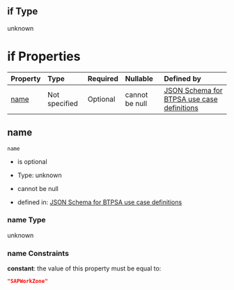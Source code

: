 ## if Type

unknown

# if Properties

| Property      | Type          | Required | Nullable       | Defined by                                                                                                                                                                                                        |
| :------------ | :------------ | :------- | :------------- | :---------------------------------------------------------------------------------------------------------------------------------------------------------------------------------------------------------------- |
| [name](#name) | Not specified | Optional | cannot be null | [JSON Schema for BTPSA use case definitions](btpsa-usecase-properties-services-items-allof-2-then-allof-52-if-properties-name.md "undefined#/properties/services/items/allOf/2/then/allOf/52/if/properties/name") |

## name



`name`

*   is optional

*   Type: unknown

*   cannot be null

*   defined in: [JSON Schema for BTPSA use case definitions](btpsa-usecase-properties-services-items-allof-2-then-allof-52-if-properties-name.md "undefined#/properties/services/items/allOf/2/then/allOf/52/if/properties/name")

### name Type

unknown

### name Constraints

**constant**: the value of this property must be equal to:

```json
"SAPWorkZone"
```
